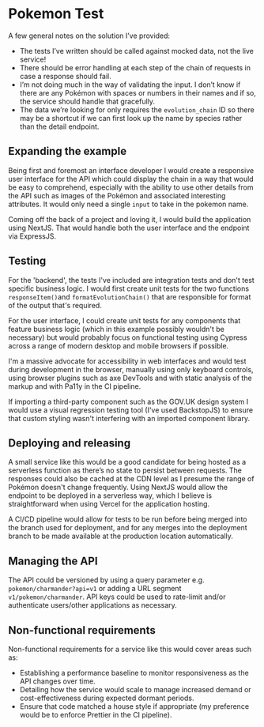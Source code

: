 # Pokemon Test

A few general notes on the solution I’ve provided:

-	The tests I’ve written should be called against mocked data, not the live service!
-	There should be error handling at each step of the chain of requests in case a response should fail.
-	I’m not doing much in the way of validating the input. I don’t know if there are any Pokémon with spaces or numbers in their names and if so, the service should handle that gracefully.
-	The data we’re looking for only requires the `evolution_chain` ID so there may be a shortcut if we can first look up the name by species rather than the detail endpoint.

## Expanding the example

Being first and foremost an interface developer I would create a responsive user interface for the API which could display the chain in a way that would be easy to comprehend, especially with the ability to use other details from the API such as images of the Pokémon and associated interesting attributes. It would only need a single `input` to take in the pokemon name.

Coming off the back of a project and loving it, I would build the application using NextJS. That would handle both the user interface and the endpoint via ExpressJS.

## Testing

For the 'backend', the tests I've included are integration tests and don't test specific business logic. I would first create unit tests for the two functions `responseItem()`and `formatEvolutionChain()` that are responsible for format of the output that's required.

For the user interface, I could create unit tests for any components that feature business logic (which in this example possibly wouldn't be necessary) but would probably focus on functional testing using Cypress across a range of modern desktop and mobile browsers if possible.

I'm a massive advocate for accessibility in web interfaces and would test during development in the browser, manually using only keyboard controls, using browser plugins such as axe DevTools and with static analysis of the markup and with Pa11y in the CI pipeline.

If importing a third-party component such as the GOV.UK design system I would use a visual regression testing tool (I've used BackstopJS) to ensure that custom styling wasn't interfering with an imported component library.

## Deploying and releasing

A small service like this would be a good candidate for being hosted as a serverless function as there’s no state to persist between requests. The responses could also be cached at the CDN level as I presume the range of Pokémon doesn't change frequently. Using NextJS would allow the endpoint to be deployed in a serverless way, which I believe is straightforward when using Vercel for the application hosting.

A CI/CD pipeline would allow for tests to be run before being merged into the branch used for deployment, and for any merges into the deployment branch to be made available at the production location automatically.

## Managing the API

The API could be versioned by using a query parameter e.g. `pokemon/charmander?api=v1` or adding a URL segment `v1/pokemon/charmander`. API keys could be used to rate-limit and/or authenticate users/other applications as necessary.

## Non-functional requirements
Non-functional requirements for a service like this would cover areas such as:
- Establishing a performance baseline to monitor responsiveness as the API changes over time.
- Detailing how the service would scale to manage increased demand or cost-effectiveness during expected dormant periods.
- Ensure that code matched a house style if appropriate (my preference would be to enforce Prettier in the CI pipeline).